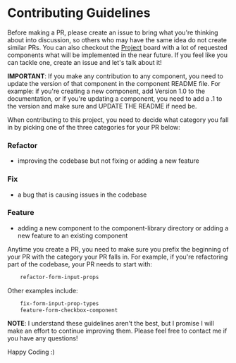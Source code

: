 # Contributing Guidelines

Before making a PR, please create an issue to bring what you're thinking about into discussion, so others who may have the same idea do not create similar PRs. You can also checkout the [Project](https://github.com/silashuereca/vue-me-outside/projects/1) board with a lot of requested components what will be implemented in the near future. If you feel like you can tackle one, create an issue and let's talk about it!

**IMPORTANT**: If you make any contribution to any component, you need to update the version of that component in the component README file. For example: if you're creating a new component, add Version 1.0 to the documentation, or if you're updating a component, you need to add a .1 to the version and make sure and UPDATE THE README if need be.

When contributing to this project, you need to decide what category you fall in by picking one of the three categories for your PR below:

### Refactor

- improving the codebase but not fixing or adding a new feature

### Fix

- a bug that is causing issues in the codebase

### Feature

- adding a new component to the component-library directory or adding a new feature to an existing component

Anytime you create a PR, you need to make sure you prefix the beginning of your PR with the category your PR falls in. For example, if you're refactoring part of the codebase, your PR needs to start with:

```bash
	refactor-form-input-props
```

Other examples include:

```bash
	fix-form-input-prop-types
	feature-form-checkbox-component
```

**NOTE**: I understand these guidelines aren't the best, but I promise I will make an effort to continue improving them. Please feel free to contact me if you have any questions!

Happy Coding :)
